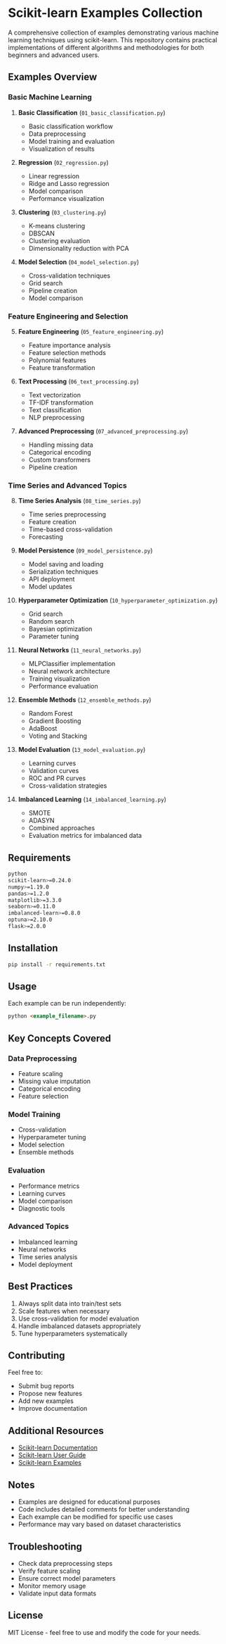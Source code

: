 # Scikit-learn Examples Collection

A comprehensive collection of examples demonstrating various machine learning techniques using scikit-learn. This repository contains practical implementations of different algorithms and methodologies for both beginners and advanced users.

## Examples Overview

### Basic Machine Learning
1. **Basic Classification** (`01_basic_classification.py`)
   - Basic classification workflow
   - Data preprocessing
   - Model training and evaluation
   - Visualization of results

2. **Regression** (`02_regression.py`)
   - Linear regression
   - Ridge and Lasso regression
   - Model comparison
   - Performance visualization

3. **Clustering** (`03_clustering.py`)
   - K-means clustering
   - DBSCAN
   - Clustering evaluation
   - Dimensionality reduction with PCA

4. **Model Selection** (`04_model_selection.py`)
   - Cross-validation techniques
   - Grid search
   - Pipeline creation
   - Model comparison

### Feature Engineering and Selection
5. **Feature Engineering** (`05_feature_engineering.py`)
   - Feature importance analysis
   - Feature selection methods
   - Polynomial features
   - Feature transformation

6. **Text Processing** (`06_text_processing.py`)
   - Text vectorization
   - TF-IDF transformation
   - Text classification
   - NLP preprocessing

7. **Advanced Preprocessing** (`07_advanced_preprocessing.py`)
   - Handling missing data
   - Categorical encoding
   - Custom transformers
   - Pipeline creation

### Time Series and Advanced Topics
8. **Time Series Analysis** (`08_time_series.py`)
   - Time series preprocessing
   - Feature creation
   - Time-based cross-validation
   - Forecasting

9. **Model Persistence** (`09_model_persistence.py`)
   - Model saving and loading
   - Serialization techniques
   - API deployment
   - Model updates

10. **Hyperparameter Optimization** (`10_hyperparameter_optimization.py`)
    - Grid search
    - Random search
    - Bayesian optimization
    - Parameter tuning

11. **Neural Networks** (`11_neural_networks.py`)
    - MLPClassifier implementation
    - Neural network architecture
    - Training visualization
    - Performance evaluation

12. **Ensemble Methods** (`12_ensemble_methods.py`)
    - Random Forest
    - Gradient Boosting
    - AdaBoost
    - Voting and Stacking

13. **Model Evaluation** (`13_model_evaluation.py`)
    - Learning curves
    - Validation curves
    - ROC and PR curves
    - Cross-validation strategies

14. **Imbalanced Learning** (`14_imbalanced_learning.py`)
    - SMOTE
    - ADASYN
    - Combined approaches
    - Evaluation metrics for imbalanced data

## Requirements 

```bash
python
scikit-learn>=0.24.0
numpy>=1.19.0
pandas>=1.2.0
matplotlib>=3.3.0
seaborn>=0.11.0
imbalanced-learn>=0.8.0
optuna>=2.10.0
flask>=2.0.0
```

## Installation

```bash
pip install -r requirements.txt
```


## Usage
Each example can be run independently:

```bash:sklearn_examples/README.md
python <example_filename>.py
```

## Key Concepts Covered

### Data Preprocessing
- Feature scaling
- Missing value imputation
- Categorical encoding
- Feature selection

### Model Training
- Cross-validation
- Hyperparameter tuning
- Model selection
- Ensemble methods

### Evaluation
- Performance metrics
- Learning curves
- Model comparison
- Diagnostic tools

### Advanced Topics
- Imbalanced learning
- Neural networks
- Time series analysis
- Model deployment

## Best Practices
1. Always split data into train/test sets
2. Scale features when necessary
3. Use cross-validation for model evaluation
4. Handle imbalanced datasets appropriately
5. Tune hyperparameters systematically

## Contributing
Feel free to:
- Submit bug reports
- Propose new features
- Add new examples
- Improve documentation

## Additional Resources
- [Scikit-learn Documentation](https://scikit-learn.org/stable/documentation.html)
- [Scikit-learn User Guide](https://scikit-learn.org/stable/user_guide.html)
- [Scikit-learn Examples](https://scikit-learn.org/stable/auto_examples/index.html)

## Notes
- Examples are designed for educational purposes
- Code includes detailed comments for better understanding
- Each example can be modified for specific use cases
- Performance may vary based on dataset characteristics

## Troubleshooting
- Check data preprocessing steps
- Verify feature scaling
- Ensure correct model parameters
- Monitor memory usage
- Validate input data formats

## License
MIT License - feel free to use and modify the code for your needs.